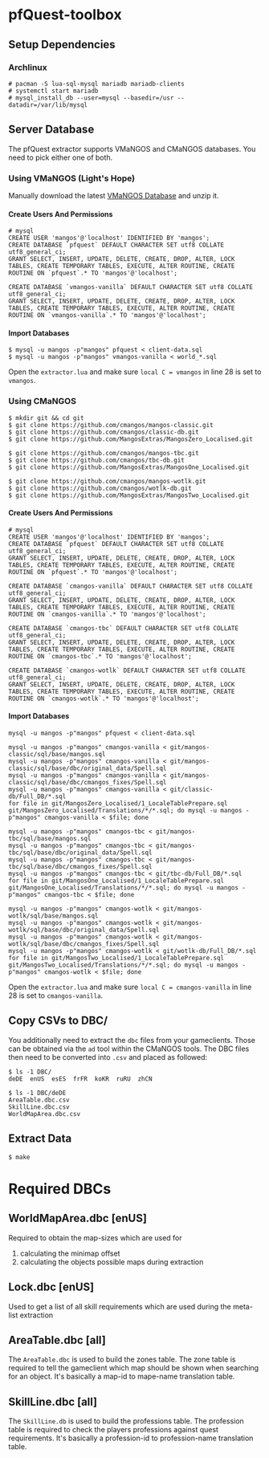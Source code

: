 # pfQuest-toolbox

## Setup Dependencies
### Archlinux

    # pacman -S lua-sql-mysql mariadb mariadb-clients
    # systemctl start mariadb
    # mysql_install_db --user=mysql --basedir=/usr --datadir=/var/lib/mysql

## Server Database
The pfQuest extractor supports VMaNGOS and CMaNGOS databases. You need to pick either one of both.

### Using VMaNGOS (Light's Hope)
Manually download the latest [VMaNGOS Database](https://github.com/brotalnia/database) and unzip it.

#### Create Users And Permissions
    # mysql
    CREATE USER 'mangos'@'localhost' IDENTIFIED BY 'mangos';
    CREATE DATABASE `pfquest` DEFAULT CHARACTER SET utf8 COLLATE utf8_general_ci;
    GRANT SELECT, INSERT, UPDATE, DELETE, CREATE, DROP, ALTER, LOCK TABLES, CREATE TEMPORARY TABLES, EXECUTE, ALTER ROUTINE, CREATE ROUTINE ON `pfquest`.* TO 'mangos'@'localhost';

    CREATE DATABASE `vmangos-vanilla` DEFAULT CHARACTER SET utf8 COLLATE utf8_general_ci;
    GRANT SELECT, INSERT, UPDATE, DELETE, CREATE, DROP, ALTER, LOCK TABLES, CREATE TEMPORARY TABLES, EXECUTE, ALTER ROUTINE, CREATE ROUTINE ON `vmangos-vanilla`.* TO 'mangos'@'localhost';

#### Import Databases
    $ mysql -u mangos -p"mangos" pfquest < client-data.sql
    $ mysql -u mangos -p"mangos" vmangos-vanilla < world_*.sql

Open the `extractor.lua` and make sure `local C = vmangos` in line 28 is set to `vmangos`.

### Using CMaNGOS
    $ mkdir git && cd git
    $ git clone https://github.com/cmangos/mangos-classic.git
    $ git clone https://github.com/cmangos/classic-db.git
    $ git clone https://github.com/MangosExtras/MangosZero_Localised.git

    $ git clone https://github.com/cmangos/mangos-tbc.git
    $ git clone https://github.com/cmangos/tbc-db.git
    $ git clone https://github.com/MangosExtras/MangosOne_Localised.git

    $ git clone https://github.com/cmangos/mangos-wotlk.git
    $ git clone https://github.com/cmangos/wotlk-db.git
    $ git clone https://github.com/MangosExtras/MangosTwo_Localised.git

#### Create Users And Permissions
    # mysql
    CREATE USER 'mangos'@'localhost' IDENTIFIED BY 'mangos';
    CREATE DATABASE `pfquest` DEFAULT CHARACTER SET utf8 COLLATE utf8_general_ci;
    GRANT SELECT, INSERT, UPDATE, DELETE, CREATE, DROP, ALTER, LOCK TABLES, CREATE TEMPORARY TABLES, EXECUTE, ALTER ROUTINE, CREATE ROUTINE ON `pfquest`.* TO 'mangos'@'localhost';

    CREATE DATABASE `cmangos-vanilla` DEFAULT CHARACTER SET utf8 COLLATE utf8_general_ci;
    GRANT SELECT, INSERT, UPDATE, DELETE, CREATE, DROP, ALTER, LOCK TABLES, CREATE TEMPORARY TABLES, EXECUTE, ALTER ROUTINE, CREATE ROUTINE ON `cmangos-vanilla`.* TO 'mangos'@'localhost';

    CREATE DATABASE `cmangos-tbc` DEFAULT CHARACTER SET utf8 COLLATE utf8_general_ci;
    GRANT SELECT, INSERT, UPDATE, DELETE, CREATE, DROP, ALTER, LOCK TABLES, CREATE TEMPORARY TABLES, EXECUTE, ALTER ROUTINE, CREATE ROUTINE ON `cmangos-tbc`.* TO 'mangos'@'localhost';

    CREATE DATABASE `cmangos-wotlk` DEFAULT CHARACTER SET utf8 COLLATE utf8_general_ci;
    GRANT SELECT, INSERT, UPDATE, DELETE, CREATE, DROP, ALTER, LOCK TABLES, CREATE TEMPORARY TABLES, EXECUTE, ALTER ROUTINE, CREATE ROUTINE ON `cmangos-wotlk`.* TO 'mangos'@'localhost';

#### Import Databases
    mysql -u mangos -p"mangos" pfquest < client-data.sql

    mysql -u mangos -p"mangos" cmangos-vanilla < git/mangos-classic/sql/base/mangos.sql
    mysql -u mangos -p"mangos" cmangos-vanilla < git/mangos-classic/sql/base/dbc/original_data/Spell.sql
    mysql -u mangos -p"mangos" cmangos-vanilla < git/mangos-classic/sql/base/dbc/cmangos_fixes/Spell.sql
    mysql -u mangos -p"mangos" cmangos-vanilla < git/classic-db/Full_DB/*.sql
    for file in git/MangosZero_Localised/1_LocaleTablePrepare.sql git/MangosZero_Localised/Translations/*/*.sql; do mysql -u mangos -p"mangos" cmangos-vanilla < $file; done

    mysql -u mangos -p"mangos" cmangos-tbc < git/mangos-tbc/sql/base/mangos.sql
    mysql -u mangos -p"mangos" cmangos-tbc < git/mangos-tbc/sql/base/dbc/original_data/Spell.sql
    mysql -u mangos -p"mangos" cmangos-tbc < git/mangos-tbc/sql/base/dbc/cmangos_fixes/Spell.sql
    mysql -u mangos -p"mangos" cmangos-tbc < git/tbc-db/Full_DB/*.sql
    for file in git/MangosOne_Localised/1_LocaleTablePrepare.sql git/MangosOne_Localised/Translations/*/*.sql; do mysql -u mangos -p"mangos" cmangos-tbc < $file; done

    mysql -u mangos -p"mangos" cmangos-wotlk < git/mangos-wotlk/sql/base/mangos.sql
    mysql -u mangos -p"mangos" cmangos-wotlk < git/mangos-wotlk/sql/base/dbc/original_data/Spell.sql
    mysql -u mangos -p"mangos" cmangos-wotlk < git/mangos-wotlk/sql/base/dbc/cmangos_fixes/Spell.sql
    mysql -u mangos -p"mangos" cmangos-wotlk < git/wotlk-db/Full_DB/*.sql
    for file in git/MangosTwo_Localised/1_LocaleTablePrepare.sql git/MangosTwo_Localised/Translations/*/*.sql; do mysql -u mangos -p"mangos" cmangos-wotlk < $file; done

Open the `extractor.lua` and make sure `local C = cmangos-vanilla` in line 28 is set to `cmangos-vanilla`.

## Copy CSVs to DBC/
You additionally need to extract the `dbc` files from your gameclients.
Those can be obtained via the `ad` tool within the CMaNGOS tools.
The DBC files then need to be converted into `.csv` and placed as followed:

    $ ls -1 DBC/
    deDE  enUS  esES  frFR  koKR  ruRU  zhCN

    $ ls -1 DBC/deDE
    AreaTable.dbc.csv
    SkillLine.dbc.csv
    WorldMapArea.dbc.csv

## Extract Data

    $ make

# Required DBCs
## WorldMapArea.dbc [enUS]
Required to obtain the map-sizes which are used for
  1. calculating the minimap offset
  2. calculating the objects possible maps during extraction

## Lock.dbc [enUS]
Used to get a list of all skill requirements which are used during the
meta-list extraction

## AreaTable.dbc [all]
The `AreaTable.dbc` is used to build the zones table. The zone table is required
to tell the gameclient which map should be shown when searching for an object.
It's basically a map-id to mape-name translation table.

## SkillLine.dbc [all]
The `SkillLine.db` is used to build the professions table. The profession table is
required to check the players professions against quest requirements. It's
basically a profession-id to profession-name translation table.
